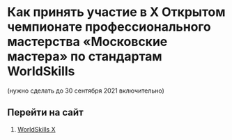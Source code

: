 # Как принять участие в X Открытом чемпионате профессионального мастерства «Московские мастера» по стандартам WorldSkills
(нужно сделать до 30 сентября 2021 включительно)
## Перейти на сайт
1. [WorldSkills X](https://ochm21.worldskills.moscow/)

